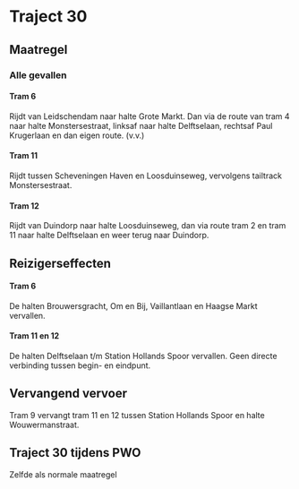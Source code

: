 # Traject 30
## Maatregel
### Alle gevallen

#### Tram 6
Rijdt van Leidschendam naar halte Grote Markt. Dan via de route van tram 4 naar halte Monstersestraat, linksaf naar halte Delftselaan, rechtsaf Paul Krugerlaan en dan eigen route. (v.v.)

#### Tram 11
Rijdt tussen Scheveningen Haven en Loosduinseweg, vervolgens tailtrack Monstersestraat.

#### Tram 12
Rijdt van Duindorp naar halte Loosduinseweg, dan via route tram 2 en tram 11 naar halte Delftselaan en weer terug naar Duindorp.

## Reizigerseffecten

#### Tram 6
De halten Brouwersgracht, Om en Bij, Vaillantlaan en Haagse Markt vervallen.

#### Tram 11 en 12
De halten Delftselaan t/m Station Hollands Spoor vervallen. 
Geen directe verbinding tussen begin- en eindpunt. 

## Vervangend vervoer
Tram 9 vervangt tram 11 en 12 tussen Station Hollands Spoor en halte Wouwermanstraat.

## Traject 30 tijdens PWO
Zelfde als normale maatregel
